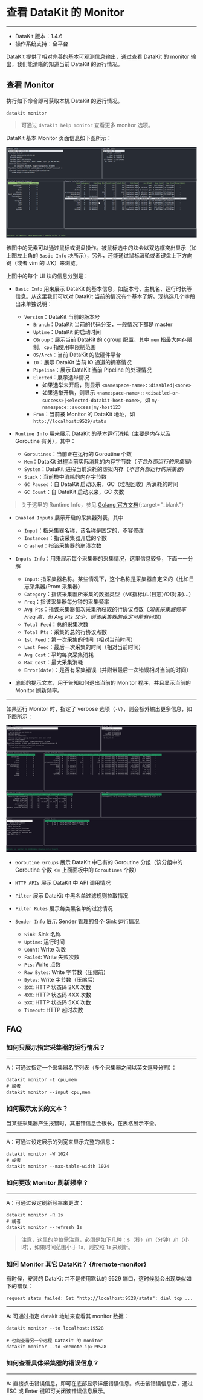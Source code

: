 
# 查看 DataKit 的 Monitor
---

- DataKit 版本：1.4.6
- 操作系统支持：全平台

DataKit 提供了相对完善的基本可观测信息输出，通过查看 DataKit 的 monitor 输出，我们能清晰的知道当前 DataKit 的运行情况。

## 查看 Monitor

执行如下命令即可获取本机 DataKit 的运行情况。

```
datakit monitor
```

> 可通过 `datakit help monitor` 查看更多 monitor 选项。

DataKit 基本 Monitor 页面信息如下图所示：

![基础Monitor信息展示](imgs/monitor-basic-v1.gif) 

该图中的元素可以通过鼠标或键盘操作。被鼠标选中的块会以双边框突出显示（如上图左上角的 `Basic Info` 块所示），另外，还能通过鼠标滚轮或者键盘上下方向键（或者 vim 的 J/K）来浏览。

上图中的每个 UI 块的信息分别是：

- `Basic Info` 用来展示 DataKit 的基本信息，如版本号、主机名、运行时长等信息。从这里我们可以对 DataKit 当前的情况有个基本了解。现挑选几个字段出来单独说明：
  - `Version`：DataKit 当前的版本号
	- `Branch`：DataKit 当前的代码分支，一般情况下都是 master
	- `Uptime`：DataKit 的启动时间
	- `CGroup`：展示当前 DataKit 的 cgroup 配置，其中 `mem` 指最大内存限制，`cpu` 指使用率限制范围
	- `OS/Arch`：当前 DataKit 的软硬件平台
	- `IO`：展示 DataKit 当前 IO 通道的拥塞情况
	- `Pipeline`：展示 DataKit 当前 Pipeline 的处理情况
	- `Elected`：展示选举情况
	  - 如果选举未开启，则显示 `<namespace-name>::disabled|<none>`
	  - 如果选举开启，则显示 `<namespace-name>::<disabled-or-success>|<elected-datakit-host-name>`，如 `my-namespace::success|my-host123`
	- `From`：当前被 Monitor 的 DataKit 地址，如 `http://localhost:9529/stats`

- `Runtime Info` 用来展示 DataKit 的基本运行消耗（主要是内存以及 Goroutine 有关），其中：

	- `Goroutines`：当前正在运行的 Goroutine 个数
	- `Mem`：DataKit 进程当前实际消耗的内存字节数（*不含外部运行的采集器*）
	- `System`：DataKit 进程当前消耗的虚拟内存（*不含外部运行的采集器*）
	- `Stack`：当前栈中消耗的内存字节数
	- `GC Paused`：自 DataKit 启动以来，GC（垃圾回收）所消耗的时间
	- `GC Count`：自 DataKit 启动以来，GC 次数

> 关于这里的 Runtime Info，参见 [Golang 官方文档](https://pkg.go.dev/runtime#ReadMemStats){:target="_blank"}

- `Enabled Inputs` 展示开启的采集器列表，其中

	- `Input`：指采集器名称，该名称是固定的，不容修改
	- `Instances`：指该采集器开启的个数
	- `Crashed`：指该采集器的崩溃次数

- `Inputs Info`：用来展示每个采集器的采集情况，这里信息较多，下面一一分解
	- `Input`: 指采集器名称。某些情况下，这个名称是采集器自定义的（比如日志采集器/Prom 采集器）
	- `Category`：指该采集器所采集的数据类型（M(指标)/L(日志)/O(对象)...）
	- `Freq`：指该采集器每分钟的采集频率
	- `Avg Pts`：指该采集器每次采集所获取的行协议点数（*如果采集器频率 Freq 高，但 Avg Pts 又少，则该采集器的设定可能有问题*）
	- `Total Feed`：总的采集次数
	- `Total Pts`：采集的总的行协议点数
	- `1st Feed`：第一次采集的时间（相对当前时间）
	- `Last Feed`：最后一次采集的时间（相对当前时间）
	- `Avg Cost`：平均每次采集消耗
	- `Max Cost`：最大采集消耗
	- `Error(date)`：是否有采集错误（并附带最后一次错误相对当前的时间）

- 底部的提示文本，用于告知如何退出当前的 Monitor 程序，并且显示当前的 Monitor 刷新频率。

---

如果运行 Monitor 时，指定了 verbose 选项（`-V`），则会额外输出更多信息，如下图所示：

![完整Monitor信息展示](imgs/monitor-verbose-v1.gif) 

- `Goroutine Groups` 展示 DataKit 中已有的 Goroutine 分组（该分组中的 Goroutine 个数 <= 上面面板中的 `Goroutines` 个数）
- `HTTP APIs` 展示 DataKit 中 API 调用情况
- `Filter` 展示 DataKit 中黑名单过滤规则拉取情况
- `Filter Rules` 展示每类黑名单的过滤情况

- `Sender Info` 展示 Sender 管理的各个 Sink 运行情况
	- `Sink`: Sink 名称
	- `Uptime`: 运行时间
	- `Count`: Write 次数
	- `Failed`: Write 失败次数
	- `Pts`: Write 点数
	- `Raw Bytes`: Write 字节数（压缩前）
	- `Bytes`: Write 字节数（压缩后）
	- `2XX`: HTTP 状态码 2XX 次数
	- `4XX`: HTTP 状态码 4XX 次数
	- `5XX`: HTTP 状态码 5XX 次数
	- `Timeout`: HTTP 超时次数

## FAQ

### 如何只展示指定采集器的运行情况？

---

A：可通过指定一个采集器名字列表（多个采集器之间以英文逗号分割）：

```shell
datakit monitor -I cpu,mem
# 或者
datakit monitor --input cpu,mem
```

### 如何展示太长的文本？

当某些采集器产生报错时，其报错信息会很长，在表格展示不全。

---

A：可通过设定展示的列宽来显示完整的信息：

```shell
datakit monitor -W 1024
# 或者
datakit monitor --max-table-width 1024
```

### 如何更改 Monitor 刷新频率？

---

A：可通过设定刷新频率来更改：

```shell
datakit monitor -R 1s
# 或者
datakit monitor --refresh 1s
```

> 注意，这里的单位需注意，必须是如下几种：s（秒）/m（分钟）/h（小时），如果时间范围小于 1s，则按照 1s 来刷新。

### 如何 Monitor 其它 DataKit？ {#remote-monitor}

有时候，安装的 DataKit 并不是使用默认的 9529 端口，这时候就会出现类似如下的错误：

```shell
request stats failed: Get "http://localhost:9528/stats": dial tcp ...
```

---

A: 可通过指定 datakit 地址来查看其 monitor 数据：

```shell
datakit monitor --to localhost:19528

# 也能查看另一个远程 DataKit 的 monitor
datakit monitor --to <remote-ip>:9528
```

### 如何查看具体采集器的错误信息？

---

A: 直接点击错误信息，即可在底部显示详细错误信息。点击该错误信息后，通过 ESC 或 Enter 键即可关闭该错误信息展示。
